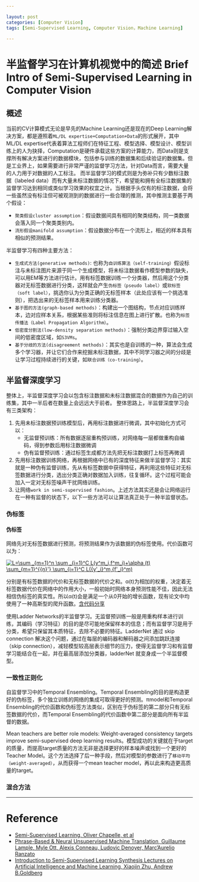 ```yaml
---

layout: post
categories: [Computer Vision]
tags: [Semi-Supervised Learning, Computer Vision，Machine Learning]

---
```


# 半监督学习在计算机视觉中的简述 Brief Intro of Semi-Supervised Learning in Computer Vision

## 概述

当前的CV计算模式无论是早先的Machine Learning还是现在的Deep Learning解决方案，都是遵照着`ML/DL expertise+Computation+Data`的形式展开，其中ML/DL expertise代表着算法工程师们在特征工程、模型选择、模型设计、模型训练上的人为抉择，Computation是硬件承载这些方案的计算能力，而Data则是支撑所有解决方案进行的数据模块，包括参与训练的数据集和后续验证的数据集。但是工业界上，如果需要进行非常严谨的监督学习方法，针对Data而言，需要大量的人力用于对数据的人工标注。
而半监督学习的模式则是为弥补只有少数标注数据（labeled data）而有大量未标注数据的情况下，希望能和拥有全标注数据集的监督学习达到相同或类似学习效果的权宜之计。当根据手头仅有的标注数据，会将一些虽然没有标注但可被观测到的数据进行一些合理的推测，其中推测主要基于两个假设：

 - `聚类假设cluster assumption`：假设数据间具有相同的聚类结构，同一类数据会落入同一个聚类类别内。
 - `流形假设manifold assumption`：假设数据分布在一个流形上，相近的样本具有相似的预测结果。

半监督学习有四种主要方法：

 - `生成式方法(generative methods)`: 也称为`自训练算法（self-training）`假设标注与未标注图片来源于同一个生成模型，将未标注数据看作模型参数的缺失，可以用EM等方法进行估计。用有标签数据训练一个分类器，然后用这个分类器对无标签数据进行分类，这样就会产生`伪标签（pseudo label）`或`软标签（soft label）`，挑选你认为分类正确的无标签样本（此处应该有一个挑选准则），把选出来的无标签样本用来训练分类器。
 - `基于图的方法(graph-based methods)`：构建出一个图结构，节点对应训练样本，边对应样本关系，根据某些准则将标注信息在图上进行扩散。也称为`标签传播法（Label Propagation Algorithm）`。
 - `低密度分割法(low-density separation methods)`：强制分类边界穿过输入空间的低密度区域，如`S3VMs`。
 - `基于分歧的方法(disagreement methods)`：其实也是自训练的一种，算法会生成多个学习器，并让它们合作来挖掘未标注数据，其中不同学习器之间的分歧是让学习过程持续进行的关键，如`联合训练（co-training）`。

## 半监督深度学习

整体上，半监督深度学习会以包含标注数据和未标注数据混合的数据作为自己的训练集，其中一半后者在数量上会远远大于前者。
整体思路上，半监督深度学习会有三类架构：

 1. 先用未标注数据预训练模型后，再用标注数据进行微调，其中初始化方式可以：
    - 无监督预训练：所有数据逐层重构预训练，对网络每一层都做重构自编码，得到参数后用标注数据微调
    - 伪有监督预训练：通过标签生成都方法先把无标注数据打上标签再微调
 2. 先用标注数据训练网络，再根据网络中已有的深度特征来做半监督学习：其实就是一种伪有监督训练，先从有标签数据中获得特征，再利用这些特征对无标签数据进行分类，选出分类正确对数据加入训练，往复循环。这个过程可能会加入一定对无标签噪声干扰网络训练。
 3. 让网络`work in semi-supervised fashion`。上述方法其实还是会让网络运行在一种有监督的状态下，以下一些方法可以让算法真正处于一种半监督状态。



### 伪标签

#### 伪标签
网络先对无标签数据进行预测，将预测结果作为该数据的伪标签使用。代价函数可以为：
 
 <a href="https://www.codecogs.com/eqnedit.php?latex=L=\sum&space;_{m=1}^n&space;\sum&space;_{i=1}^C&space;L(y^m_i,f^m_i)&plus;\alpha&space;(t)&space;\sum_{m=1}^{{n}'}&space;\sum_{i=1}^C&space;L({y'_i}^m,{f'_i}^m)" target="_blank"><img src="https://latex.codecogs.com/svg.latex?L=\sum&space;_{m=1}^n&space;\sum&space;_{i=1}^C&space;L(y^m_i,f^m_i)&plus;\alpha&space;(t)&space;\sum_{m=1}^{{n}'}&space;\sum_{i=1}^C&space;L({y'_i}^m,{f'_i}^m)" title="L=\sum _{m=1}^n \sum _{i=1}^C L(y^m_i,f^m_i)+\alpha (t) \sum_{m=1}^{{n}'} \sum_{i=1}^C L({y'_i}^m,{f'_i}^m)" /></a>

分别是有标签数据的代价和无标签数据的代价之和。α(t)为相加的权重，决定着无标签数据代价在网络中的作用大小，一般初始时网络本身预测性能不佳，因此无法相信伪标签的真实性。所以α(t)会是满足一个从0开始的增长函数，现有论文中均使用了一种高斯型的爬升函数。[含代码分享](https://github.com/iBelieveCJM/pseudo_label-pytorch)

使用Ladder Networks的半监督学习。无监督预训练一般是用重构样本进行训练，其编码（学习特征）的目的是尽可能地保留样本的信息；而有监督学习是用于分类，希望只保留其本质特征，去除不必要的特征。LadderNet 通过 skip connection 解决这个问题，通过在每层的编码器和解码器之间添加跳跃连接（skip connection），减轻模型较高层表示细节的压力，使得无监督学习和有监督学习能结合在一起，并在最高层添加分类器，ladderNet 就变身成一个半监督模型。


### 一致性正则化

自监督学习中的Temporal Ensembling。Temporal Ensembling的目的是构造更好的伪标签，多个独立训练的网络的集成可取得更好的预测。πmodel和Temporal Ensembling的代价函数和伪标签方法类似，区别在于伪标签的第二部分只有无标签数据的代价，而Temporal Ensembling的代价函数中第二部分是面向所有半监督的数据。

Mean teachers are better role models: Weight-averaged consistency targets improve semi-supervised deep learning results。模型成功的关键就在于target的质量，而提高target质量的方法无非是选择更好的样本噪声或找到一个更好的Teacher Model。这个方法选择了后一种手段，然后对模型的参数进行了`移动平均（weight-averaged）`，从而获得一个mean teacher model，再以此来构造更高质量的target。

### 混合方法




- - -

# Reference

- [Semi-Supervised Learning, Oliver Chapelle, et al](http://www.acad.bg/ebook/ml/MITPress-%20SemiSupervised%20Learning.pdf)
- [Phrase-Based & Neural Unsupervised Machine Translation, Guillaume Lample, Myle Ott, Alexis Conneau, Ludovic Denoyer, Marc’Aurelio Ranzato](https://www.aclweb.org/anthology/D18-1549/)
- [Introduction to Semi-Supervised Learning Synthesis Lectures on Artificial Intelligence and Machine Learning, Xiaojin Zhu, Andrew B.Goldberg](https://morganclaypool.com/doi/abs/10.2200/S00196ED1V01Y200906AIM006)



